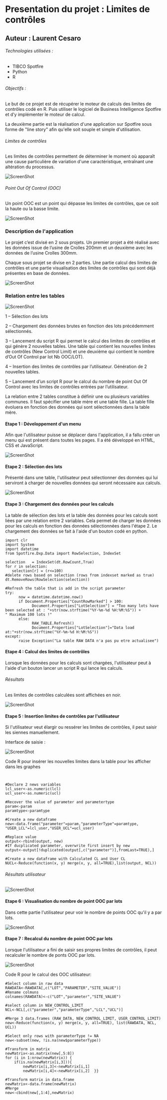 
# Presentation du projet : Limites de contrôles

## Auteur : Laurent Cesaro

###### Technologies utilisées :
* TIBCO Spotfire
* Python
* R

###### Objectifs :

Le but de ce projet est de récupérer le moteur de calculs des
limites de contrôles codé en R. Puis utiliser le logiciel de Business
Intelligence Spotfire et d’y implémenter le moteur de calcul.

La deuxième partie est la réalisation d'une application sur Spotfire sous forme de "line story" afin qu'elle soit souple et simple d'utilisation.

###### Limites de contrôles

Les limites de contrôles permettent de déterminer le moment où apparaît une cause particulière de variation d'une caractéristique, entraînant une altération du processus.

![ScreenShot](image/CL.PNG)

###### Point Out Of Control (OOC)

Un point OOC est un point qui dépasse les limites de contrôles, que ce soit la haute
ou la basse limite. 

![ScreenShot](image/OOC.PNG)

### Description de l'application

Le projet c’est divisé en 2 sous projets. Un premier projet
a été réalisé avec les données issue de l’usine de Crolles 200mm et un deuxième
avec les données de l’usine Crolles 300mm.

Chaque sous projet se divise en 2 parties. Une partie calcul
des limites de contrôles et une partie visualisation des limites de contrôles
qui sont déjà présentes en base de données.

![ScreenShot](image/ShApplication.PNG)

### Relation entre les tables

![ScreenShot](image/table.PNG)


1 – Sélection des lots

2 – Chargement des données brutes en fonction des lots précédemment
sélectionnés.

3 – Lancement du script R qui permet le calcul des limites de contrôles et qui
génère 2 nouvelles tables. Une table qui contient les nouvelles limites de
contrôles (New Control Limit) et une deuxième qui contient le nombre d’Out Of
Control par lot Nb OOC/LOT).

4 – Insertion des limites de contrôles par l’utilisateur. Génération de 2
nouvelles tables.

5 – Lancement d’un script R pour le calcul du nombre de point Out Of Control avec
les limites de contrôles entrées par l’utilisateur.

La relation entre 2
tables constitue à définir une ou plusieurs variables communes. Il faut
spécifier une table mère et une table fille. La table fille évoluera en
fonction des données qui sont sélectionnées dans la table mère.



#### Etape 1 : Développement d'un menu
Afin que l'utilisateur puisse se déplacer dans l'application, il a fallu créer un menu qui est présent dans toutes les pages. 
Il a été développé en HTML, CSS et JavaScript.

![ScreenShot](image/menu.PNG)

#### Etape 2 : Sélection des lots
Présenté dans une table, l'utilisateur peut sélectionner des données qui lui serviront à charger de nouvelles données qui seront nécessaire aux calculs.

![ScreenShot](image/CharData.PNG)

#### Etape 3 : Chargement des données pour les calculs
La table de sélection des lots et la table des données pour les calculs sont liées par une relation entre 2 variables. Cela permet de charger les données pour les calculs en fonction des données sélectionnées dans l'étape 2.
Le chargement des données se fait à l'aide d'un bouton codé en python.

```
import clr
import System 
import datetime
from Spotfire.Dxp.Data import RowSelection, IndexSet

selection   = IndexSet(dt.RowCount,True)
for r in selection:
   selection[r] = (r<=100)
#delete rows based on selection (rows from indexset marked as true)
dt.RemoveRows(RowSelection(selection))

#Refresh the table that is add in the script parameter
try:
      now = datetime.datetime.now()
      if Document.Properties["CountRowMarked"] > 100:      
            Document.Properties["LotSelection"] = "Too many lots have been selected at : "+str(now.strftime("%Y-%m-%d %H:%M:%S")) + " Maximum 100 lots !"
      else:
            RAW_TABLE.Refresh()
            Document.Properties["LotSelection"]="Data load at:"+str(now.strftime("%Y-%m-%d H:%M:%S")) 
except:
      raise Exception("La table RAW DATA n'a pas pu etre actualisee")
```

#### Etape 4 : Calcul des limites de contrôles
Lorsque les données pour les calculs sont chargées, l'utilisateur peut à l'aide d'un bouton lancer un script R qui lance les calculs.

###### Résultats
Les limites de contrôles calculées sont affichées en noir.

![ScreenShot](image/Result.PNG)

#### Etape 5 : Insertion limites de contrôles par l'utilisateur

Si l'utilisateur veut élargir ou ressérer les limites de contrôles, il peut saisir les siennes manuellement.

Interface de saisie :

![ScreenShot](image/Insert.PNG)

Code R pour insérer les nouvelles limites dans la table pour les afficher dans les graphes
```


#Declare 2 news variables
lcl_user<-as.numeric(lcl)
ucl_user<-as.numeric(ucl) 

#Recover the value of parameter and parametertype
param<-param
paramtype<-paramtype

#Create a new dataframe
new<-data.frame("parameter"=param,"parameterType"=paramtype, "USER_LCL"=lcl_user,"USER_UCL"=ucl_user)

#Replace value
output<-rbind(output, new)
#If ducplicated parameter, overwrite first insert by new
output<-output[!duplicated(output[,c("parameter")],fromLast=TRUE),]

#Create a new dataframe with Calculated CL and User CL
NUCL<-Reduce(function(x, y) merge(x, y, all=TRUE),list(output, NCL))
```

###### Résultats utilisateur

![ScreenShot](image/UserCLG.PNG)


#### Etape 6 : Visualisation du nombre de point OOC par lots
Dans cette partie l'utilisateur peur voir le nombre de points OOC qu'il y a par lots.

![ScreenShot](image/OOCL.PNG)

#### Etape 7 : Recalcul du nombre de point OOC par lots
Lorsque l'utilisateur a fini de saisir ses propres limites de contrôles, il peut recalculer le nombre de ponts OOC par lots.

![ScreenShot](image/OOCU.PNG)

Code R pour le calcul des OOC utilisateur:
```
#Select column in raw data
RAWDATA<-RAWDATA[,c("LOT","PARAMETER","SITE_VALUE")]
#Rename colmuns
colnames(RAWDATA)<-c("LOT","parameter","SITE_VALUE")

#select column in NEW_CONTROL_LIMIT
NCL<-NCL[,c("parameter","parameterType","LCL","UCL")]

#Merge 3 data.frames (RAW_DATA, NEW_CONTROL_LIMIT, USER_CONTROL_LIMIT)
new<-Reduce(function(x, y) merge(x, y, all=TRUE), list(RAWDATA, NCL, UCL))

#Select only rows with parameterType != NA
new<-subset(new, !is.na(new$parameterType))

#Transform in matrix
newMatrix<-as.matrix(new[,5:8])
for (i in 1:nrow(newMatrix)) {  
    if(is.na(newMatrix[i,3])){    
        newMatrix[i,3]<-newMatrix[i,1]    
        newMatrix[i,4]<-newMatrix[i,2]  }}
        
#Transform matrix in data.frame
newMatrix<-data.frame(newMatrix)
#Merge 
new<-cbind(new[,1:4],newMatrix)
```
